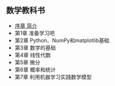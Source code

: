 ## 数学教科书
- [序章 简介](chapter0.md)
- 第1章 准备学习吧
- 第2章 Python、NumPy和matplotlib基础
- 第3章 数学的基础
- 第4章 线性代数
- 第5章 微分
- 第6章 概率和统计
- 第7章 利用机器学习实践数学模型
